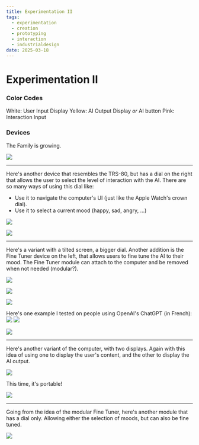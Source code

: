 ```yaml
---
title: Experimentation II
tags:
  - experimentation
  - creation
  - prototyping
  - interaction
  - industrialdesign
date: 2025-03-18
---
```

# Experimentation II

### Color Codes
White: User Input Display
Yellow: AI Output Display *or* AI button
Pink: Interaction Input

### Devices
The Family is growing.

![](../../00-09%20Resources/09%20Assets/IMG_9346.jpeg)
___
Here's another device that resembles the TRS-80, but has a dial on the right that allows the user to select the level of interaction with the AI.
There are so many ways of using this dial like:
- Use it to navigate the computer's UI (just like the Apple Watch's crown dial).
- Use it to select a current mood (happy, sad, angry, ...)

![](../../00-09%20Resources/09%20Assets/IMG_9361.jpeg)

![](../../00-09%20Resources/09%20Assets/IMG_9362.jpeg)
___
Here's a variant with a tilted screen, a bigger dial. Another addition is the Fine Tuner device on the left, that allows users to fine tune the AI to their mood.
The Fine Tuner module can attach to the computer and be removed when not needed (modular?).

![](../../00-09%20Resources/09%20Assets/IMG_9357.jpeg)

![](../../00-09%20Resources/09%20Assets/IMG_9359.jpeg)

![](../../00-09%20Resources/09%20Assets/IMG_9360.jpeg)

Here's one example I tested on people using OpenAI's ChatGPT (in French):
![](../../00-09%20Resources/09%20Assets/Screenshot%202025-03-19%20at%2013.29.09.png)
![](../../00-09%20Resources/09%20Assets/Screenshot%202025-03-19%20at%2013.29.49.png)

![](../../00-09%20Resources/09%20Assets/IMG_9363.jpeg)
___
Here's another variant of the computer, with two displays. Again with this idea of using one to display the user's content, and the other to display the AI output.

![](../../00-09%20Resources/09%20Assets/IMG_9373.jpeg)

This time, it's portable!

![](../../00-09%20Resources/09%20Assets/IMG_9374.jpeg)
___
Going from the idea of the modular Fine Tuner, here's another module that has a dial only. Allowing either the selection of moods, but can also be fine tuned.

![](../../00-09%20Resources/09%20Assets/IMG_9376.jpeg)